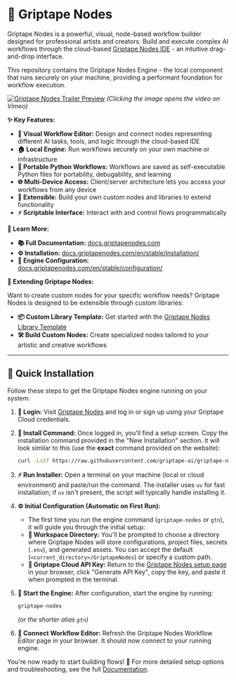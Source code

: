 # 🎨 Griptape Nodes

Griptape Nodes is a powerful, visual, node-based workflow builder designed for professional artists and creators. Build and execute complex AI workflows through the cloud-based [Griptape Nodes IDE](https://app.nodes.griptape.ai/) - an intuitive drag-and-drop interface.

This repository contains the Griptape Nodes Engine - the local component that runs securely on your machine, providing a performant foundation for workflow execution.

[![Griptape Nodes Trailer Preview](docs/assets/img/video-thumbnail.jpg)](https://vimeo.com/1064451891)
*(Clicking the image opens the video on Vimeo)*

**✨ Key Features:**

- **🎯 Visual Workflow Editor:** Design and connect nodes representing different AI tasks, tools, and logic through the cloud-based IDE
- **🏠 Local Engine:** Run workflows securely on your own machine or infrastructure
- **🐍 Portable Python Workflows:** Workflows are saved as self-executable Python files for portability, debugability, and learning
- **🌐 Multi-Device Access:** Client/server architecture lets you access your workflows from any device
- **🧩 Extensible:** Build your own custom nodes and libraries to extend functionality
- **⚡ Scriptable Interface:** Interact with and control flows programmatically

**🔗 Learn More:**

- **📚 Full Documentation:** [docs.griptapenodes.com](https://docs.griptapenodes.com)
- **⚙️ Installation:** [docs.griptapenodes.com/en/stable/installation/](https://docs.griptapenodes.com/en/latest/installation/)
- **🔧 Engine Configuration:** [docs.griptapenodes.com/en/stable/configuration/](https://docs.griptapenodes.com/en/latest/configuration/)

**🧩 Extending Griptape Nodes:**

Want to create custom nodes for your specific workflow needs? Griptape Nodes is designed to be extensible through custom libraries:

- **📦 Custom Library Template:** Get started with the [Griptape Nodes Library Template](https://github.com/griptape-ai/griptape-nodes-library-template)
- **🛠️ Build Custom Nodes:** Create specialized nodes tailored to your artistic and creative workflows

______________________________________________________________________

## 🚀 Quick Installation

Follow these steps to get the Griptape Nodes engine running on your system:

1. **🔐 Login:** Visit [Griptape Nodes](https://app.nodes.griptape.ai/) and log in or sign up using your Griptape Cloud credentials.

1. **💾 Install Command:** Once logged in, you'll find a setup screen. Copy the installation command provided in the "New Installation" section. It will look similar to this (use the **exact** command provided on the website):

    ```bash
    curl -LsSf https://raw.githubusercontent.com/griptape-ai/griptape-nodes/main/install.sh | bash
    ```

1. **⚡ Run Installer:** Open a terminal on your machine (local or cloud environment) and paste/run the command. The installer uses `uv` for fast installation; if `uv` isn't present, the script will typically handle installing it.

1. **⚙️ Initial Configuration (Automatic on First Run):**

    - The first time you run the engine command (`griptape-nodes` or `gtn`), it will guide you through the initial setup:
    - **📁 Workspace Directory:** You'll be prompted to choose a directory where Griptape Nodes will store configurations, project files, secrets (`.env`), and generated assets. You can accept the default (`<current_directory>/GriptapeNodes`) or specify a custom path.
    - **🔑 Griptape Cloud API Key:** Return to the [Griptape Nodes setup page](https://app.nodes.griptape.ai/) in your browser, click "Generate API Key", copy the key, and paste it when prompted in the terminal.

1. **🚀 Start the Engine:** After configuration, start the engine by running:

    ```bash
    griptape-nodes
    ```

    *(or the shorter alias `gtn`)*

1. **🔗 Connect Workflow Editor:** Refresh the Griptape Nodes Workflow Editor page in your browser. It should now connect to your running engine.

You're now ready to start building flows! 🎉 For more detailed setup options and troubleshooting, see the full [Documentation](https://docs.griptapenodes.com/).
